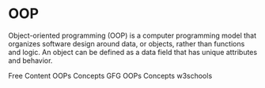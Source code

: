 # OOP

Object-oriented programming (OOP) is a computer programming model that organizes software design around data, or objects, rather than functions and logic. An object can be defined as a data field that has unique attributes and behavior.

<ResourceGroupTitle>Free Content</ResourceGroupTitle>
<BadgeLink colorScheme='yellow' badgeText='Read' href='https://www.geeksforgeeks.org/object-oriented-programming-oops-concept-in-java/'>OOPs Concepts GFG</BadgeLink>
<BadgeLink colorScheme='yellow' badgeText='Read' href='https://www.w3schools.com/java/java_oop.asp'>OOPs Concepts w3schools</BadgeLink>